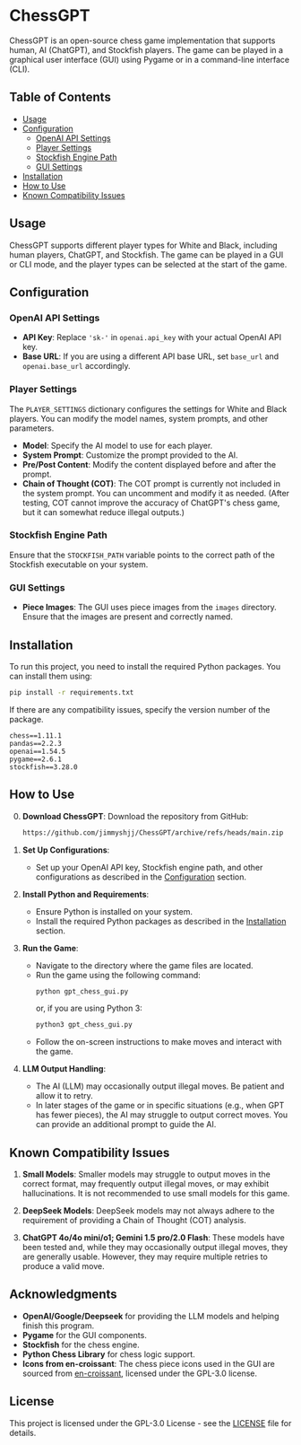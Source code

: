 # ChessGPT

ChessGPT is an open-source chess game implementation that supports human, AI (ChatGPT), and Stockfish players. The game can be played in a graphical user interface (GUI) using Pygame or in a command-line interface (CLI).

## Table of Contents

- [Usage](#usage)
- [Configuration](#configuration)
  - [OpenAI API Settings](#openai-api-settings)
  - [Player Settings](#player-settings)
  - [Stockfish Engine Path](#stockfish-engine-path)
  - [GUI Settings](#gui-settings)
- [Installation](#installation)
- [How to Use](#how-to-use)
- [Known Compatibility Issues](#known-compatibility-issues)

## Usage

ChessGPT supports different player types for White and Black, including human players, ChatGPT, and Stockfish. The game can be played in a GUI or CLI mode, and the player types can be selected at the start of the game.

## Configuration

### OpenAI API Settings

- **API Key**: Replace `'sk-'` in `openai.api_key` with your actual OpenAI API key.
- **Base URL**: If you are using a different API base URL, set `base_url` and `openai.base_url` accordingly.

### Player Settings

The `PLAYER_SETTINGS` dictionary configures the settings for White and Black players. You can modify the model names, system prompts, and other parameters.

- **Model**: Specify the AI model to use for each player.
- **System Prompt**: Customize the prompt provided to the AI.
- **Pre/Post Content**: Modify the content displayed before and after the prompt.
- **Chain of Thought (COT)**: The COT prompt is currently not included in the system prompt. You can uncomment and modify it as needed. (After testing, COT cannot improve the accuracy of ChatGPT's chess game, but it can somewhat reduce illegal outputs.)

### Stockfish Engine Path

Ensure that the `STOCKFISH_PATH` variable points to the correct path of the Stockfish executable on your system.

### GUI Settings

- **Piece Images**: The GUI uses piece images from the `images` directory. Ensure that the images are present and correctly named.

## Installation

To run this project, you need to install the required Python packages. You can install them using:

```bash
pip install -r requirements.txt
```

If there are any compatibility issues, specify the version number of the package.
```
chess==1.11.1
pandas==2.2.3
openai==1.54.5
pygame==2.6.1
stockfish==3.28.0
```

## How to Use

0. **Download ChessGPT**: Download the repository from GitHub:
   ```bash
   https://github.com/jimmyshjj/ChessGPT/archive/refs/heads/main.zip
   ```

1. **Set Up Configurations**: 
   - Set up your OpenAI API key, Stockfish engine path, and other configurations as described in the [Configuration](#configuration) section.

2. **Install Python and Requirements**:
   - Ensure Python is installed on your system.
   - Install the required Python packages as described in the [Installation](#installation) section.

3. **Run the Game**:
   - Navigate to the directory where the game files are located.
   - Run the game using the following command:
     ```bash
     python gpt_chess_gui.py
     ```
     or, if you are using Python 3:
     ```bash
     python3 gpt_chess_gui.py
     ```
   - Follow the on-screen instructions to make moves and interact with the game.

4. **LLM Output Handling**:
   - The AI (LLM) may occasionally output illegal moves. Be patient and allow it to retry.
   - In later stages of the game or in specific situations (e.g., when GPT has fewer pieces), the AI may struggle to output correct moves. You can provide an additional prompt to guide the AI.

## Known Compatibility Issues

1. **Small Models**: Smaller models may struggle to output moves in the correct format, may frequently output illegal moves, or may exhibit hallucinations. It is not recommended to use small models for this game.

2. **DeepSeek Models**: DeepSeek models may not always adhere to the requirement of providing a Chain of Thought (COT) analysis.

3. **ChatGPT 4o/4o mini/o1; Gemini 1.5 pro/2.0 Flash**: These models have been tested and, while they may occasionally output illegal moves, they are generally usable. However, they may require multiple retries to produce a valid move.

## Acknowledgments

- **OpenAI/Google/Deepseek** for providing the LLM models and helping finish this program.
- **Pygame** for the GUI components.
- **Stockfish** for the chess engine.
- **Python Chess Library** for chess logic support.
- **Icons from en-croissant**: The chess piece icons used in the GUI are sourced from [en-croissant](https://github.com/franciscoBSalgueiro/en-croissant/blob/master/public/pieces/chess7.css), licensed under the GPL-3.0 license.

## License

This project is licensed under the GPL-3.0 License - see the [LICENSE](LICENSE) file for details.
